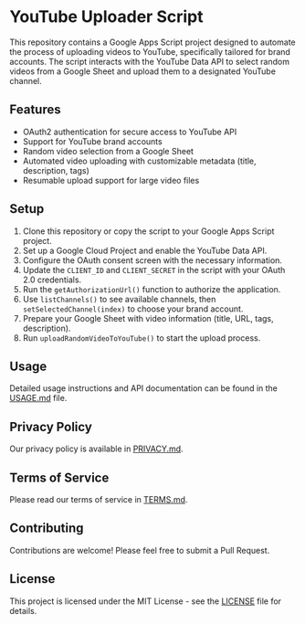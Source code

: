 # YouTube Uploader Script

This repository contains a Google Apps Script project designed to automate the process of uploading videos to YouTube, specifically tailored for brand accounts. The script interacts with the YouTube Data API to select random videos from a Google Sheet and upload them to a designated YouTube channel.

## Features

- OAuth2 authentication for secure access to YouTube API
- Support for YouTube brand accounts
- Random video selection from a Google Sheet
- Automated video uploading with customizable metadata (title, description, tags)
- Resumable upload support for large video files

## Setup

1. Clone this repository or copy the script to your Google Apps Script project.
2. Set up a Google Cloud Project and enable the YouTube Data API.
3. Configure the OAuth consent screen with the necessary information.
4. Update the `CLIENT_ID` and `CLIENT_SECRET` in the script with your OAuth 2.0 credentials.
5. Run the `getAuthorizationUrl()` function to authorize the application.
6. Use `listChannels()` to see available channels, then `setSelectedChannel(index)` to choose your brand account.
7. Prepare your Google Sheet with video information (title, URL, tags, description).
8. Run `uploadRandomVideoToYouTube()` to start the upload process.

## Usage

Detailed usage instructions and API documentation can be found in the [USAGE.md](docs/USAGE.md) file.

## Privacy Policy

Our privacy policy is available in [PRIVACY.md](PRIVACY.md).

## Terms of Service

Please read our terms of service in [TERMS.md](TERMS.md).

## Contributing

Contributions are welcome! Please feel free to submit a Pull Request.

## License

This project is licensed under the MIT License - see the [LICENSE](LICENSE) file for details.

